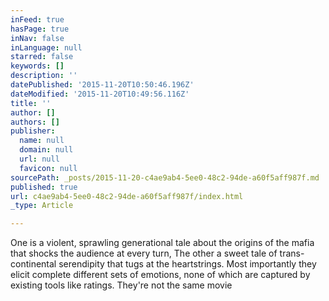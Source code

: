 ```yaml
---
inFeed: true
hasPage: true
inNav: false
inLanguage: null
starred: false
keywords: []
description: ''
datePublished: '2015-11-20T10:50:46.196Z'
dateModified: '2015-11-20T10:49:56.116Z'
title: ''
author: []
authors: []
publisher:
  name: null
  domain: null
  url: null
  favicon: null
sourcePath: _posts/2015-11-20-c4ae9ab4-5ee0-48c2-94de-a60f5aff987f.md
published: true
url: c4ae9ab4-5ee0-48c2-94de-a60f5aff987f/index.html
_type: Article

---
```

One is a violent, sprawling generational tale about the origins of the mafia that shocks the audience at every turn, The other a sweet tale of trans-continental serendipity that tugs at the heartstrings.
Most importantly they elicit complete different sets of emotions, none of which are captured by existing tools like ratings. 
They're not the same movie